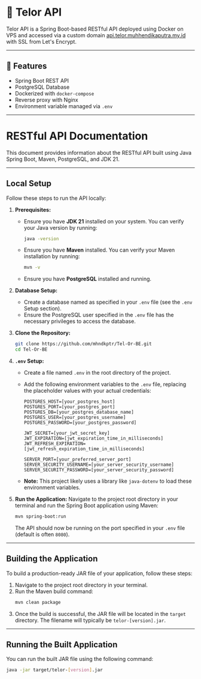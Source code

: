 # 🥚 Telor API

Telor API is a Spring Boot-based RESTful API deployed using Docker on VPS and accessed via a custom domain [api.telor.muhhendikaputra.my.id](https://api.telor.muhhendikaputra.my.id) with SSL from Let's Encrypt.

---

## 🚀 Features

- Spring Boot REST API
- PostgreSQL Database
- Dockerized with `docker-compose`
- Reverse proxy with Nginx
- Environment variable managed via `.env`

---

# RESTful API Documentation

This document provides information about the RESTful API built using Java Spring Boot, Maven, PostgreSQL, and JDK 21.

---

## Local Setup

Follow these steps to run the API locally:

1.  **Prerequisites:**

    - Ensure you have **JDK 21** installed on your system. You can verify your Java version by running:
      ```bash
      java -version
      ```
    - Ensure you have **Maven** installed. You can verify your Maven installation by running:
      ```bash
      mvn -v
      ```
    - Ensure you have **PostgreSQL** installed and running.

2.  **Database Setup:**

    - Create a database named as specified in your `.env` file (see the `.env` Setup section).
    - Ensure the PostgreSQL user specified in the `.env` file has the necessary privileges to access the database.

3.  **Clone the Repository:**

    ```bash
    git clone https://github.com/mhndkptr/Tel-Or-BE.git
    cd Tel-Or-BE
    ```

4.  **`.env` Setup:**

    - Create a file named `.env` in the root directory of the project.
    - Add the following environment variables to the `.env` file, replacing the placeholder values with your actual credentials:

      ```
      POSTGRES_HOST=[your_postgres_host]
      POSTGRES_PORT=[your_postgres_port]
      POSTGRES_DB=[your_postgres_database_name]
      POSTGRES_USER=[your_postgres_username]
      POSTGRES_PASSWORD=[your_postgres_password]

      JWT_SECRET=[your_jwt_secret_key]
      JWT_EXPIRATION=[jwt_expiration_time_in_milliseconds]
      JWT_REFRESH_EXPIRATION=[jwt_refresh_expiration_time_in_milliseconds]

      SERVER_PORT=[your_preferred_server_port]
      SERVER_SECURITY_USERNAME=[your_server_security_username]
      SERVER_SECURITY_PASSWORD=[your_server_security_password]
      ```

    - **Note:** This project likely uses a library like `java-dotenv` to load these environment variables.

5.  **Run the Application:**
    Navigate to the project root directory in your terminal and run the Spring Boot application using Maven:
    ```bash
    mvn spring-boot:run
    ```
    The API should now be running on the port specified in your `.env` file (default is often `8080`).

---

## Building the Application

To build a production-ready JAR file of your application, follow these steps:

1.  Navigate to the project root directory in your terminal.
2.  Run the Maven build command:
    ```bash
    mvn clean package
    ```
3.  Once the build is successful, the JAR file will be located in the `target` directory. The filename will typically be `telor-[version].jar`.

---

## Running the Built Application

You can run the built JAR file using the following command:

```bash
java -jar target/telor-[version].jar
```
